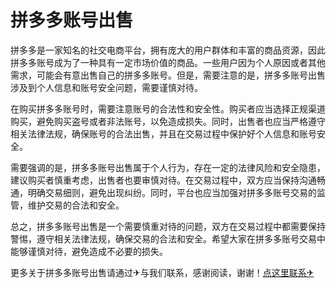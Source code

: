 # 拼多多账号出售

拼多多是一家知名的社交电商平台，拥有庞大的用户群体和丰富的商品资源，因此拼多多账号成为了一种具有一定市场价值的商品。一些用户因为个人原因或者其他需求，可能会有意出售自己的拼多多账号。但是，需要注意的是，拼多多账号出售涉及到个人信息和账号安全问题，需要谨慎对待。

在购买拼多多账号时，需要注意账号的合法性和安全性。购买者应当选择正规渠道购买，避免购买盗号或者非法账号，以免造成损失。同时，出售者也应当严格遵守相关法律法规，确保账号的合法出售，并且在交易过程中保护好个人信息和账号安全。

需要强调的是，拼多多账号出售属于个人行为，存在一定的法律风险和安全隐患，建议购买者慎重考虑，出售者也要审慎对待。在交易过程中，双方应当保持沟通畅通，明确交易细则，避免出现纠纷。同时，平台也应当加强对拼多多账号交易的监管，维护交易的合法和安全。

总之，拼多多账号出售是一个需要慎重对待的问题，双方在交易过程中都需要保持警惕，遵守相关法律法规，确保交易的合法和安全。希望大家在拼多多账号交易中能够谨慎对待，避免造成不必要的损失。

更多关于拼多多账号出售请通过✈与我们联系，感谢阅读，谢谢！[点这里联系✈](https://acc.k02.cc)